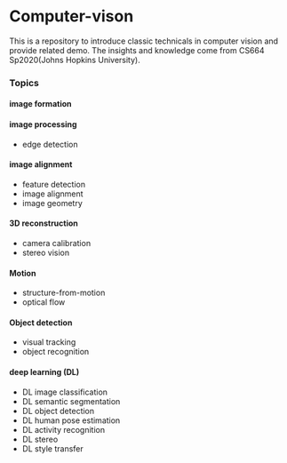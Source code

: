 # Computer-vison
This is a repository to introduce classic technicals in computer vision and provide related demo. The insights and knowledge come from CS664 Sp2020(Johns Hopkins University).

### Topics
#### image formation
#### image processing
* edge detection
#### image alignment
* feature detection
* image alignment
* image geometry
#### 3D reconstruction
* camera calibration
* stereo vision
#### Motion
* structure-from-motion
* optical flow
#### Object detection
* visual tracking
* object recognition
#### deep learning (DL)
* DL image classification
* DL semantic segmentation
* DL object detection
* DL human pose estimation
* DL activity recognition
* DL stereo
* DL style transfer
